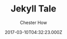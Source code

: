 ---
title: Jekyll Tale
github: 'https://github.com/chesterhow/tale'
demo: 'https://chesterhow.github.io/tale/'
author: Chester How
ssg:
  - Jekyll
cms:
  - No Cms
date: 2017-03-10T04:32:23.000Z
github_branch: master
description: Minimal Jekyll theme for storytellers
stale: false
---